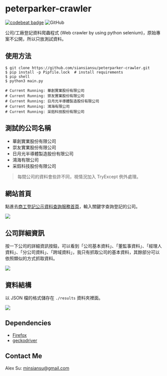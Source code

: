# peterparker-crawler

[![codebeat badge](https://codebeat.co/badges/08c1b39e-9c0b-4c73-82bd-270e62a29fa9)](https://codebeat.co/projects/github-com-siansiansu-peterparker-crawler-master) ![GitHub](https://img.shields.io/github/license/mashape/apistatus.svg)

公司/工廠登記資料爬蟲程式 (Web crawler by using python selenium)，原始專案不公開，所以只放測試資料。

## 使用方法

```shell
$ git clone https://github.com/siansiansu/peterparker-crawler.git
$ pip install -p Pipfile.lock  # install requirements
$ pip shell
$ python3 main.py

# Current Running: 華創實業股份有限公司
# Current Running: 崇友實業股份有限公司
# Current Running: 日月光半導體製造股份有限公司
# Current Running: 鴻海有限公司
# Current Running: 采鈺科技股份有限公司
```

## 測試的公司名稱
- 華創實業股份有限公司
- 崇友實業股份有限公司
- 日月光半導體製造股份有限公司
- 鴻海有限公司
- 采鈺科技股份有限公司

> 每間公司的資料會些許不同，視情況加入 TryExcept 例外處理。

## 網站首頁 
點進去[商工登記公示資料查詢服務首頁](https://findbiz.nat.gov.tw/fts/query/QueryBar/queryInit.do#)，輸入關鍵字查詢登記的公司。

![](https://i.imgur.com/lvLE6aR.png)

## 公司詳細資訊
按一下公司的詳細資訊按鈕，可以看到「公司基本資料」、「董監事資料」、「經理人資料」、「分公司資料」、「跨域資料」，我只有抓取公司的基本資料，其餘部分可以依照類似的方式抓取資料。 

![](https://i.imgur.com/bqxivg8.png)

## 資料結構
以 JSON 檔的格式儲存在 `./results` 資料夾裡面。

![](https://i.imgur.com/nLQFxID.png)

## Dependencies
- [Firefox](https://www.mozilla.org/zh-TW/firefox/new/)
- [geckodriver](https://github.com/mozilla/geckodriver/releases)

## Contact Me
Alex Su: minsiansu@gmail.com